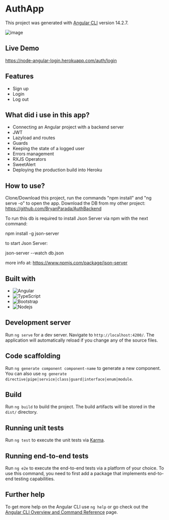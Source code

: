 # AuthApp

This project was generated with [Angular CLI](https://github.com/angular/angular-cli) version 14.2.7.

![image](https://user-images.githubusercontent.com/51382458/200377969-61c242f1-bd3a-455b-8ba6-aefc94e452c9.png)

## Live Demo

https://node-angular-login.herokuapp.com/auth/login

## Features

* Sign up
* Login
* Log out

## What did i use in this app?

* Connecting an Angular project with a backend server
* JWT
* Lazyload and routes
* Guards
* Keeping the state of a logged user
* Errors management
* RXJS Operators
* SweetAlert
* Deploying the production build into Heroku

## How to use?

Clone/Download this project, run the commands "npm install" and "ng serve -o" to open the app.
Download the DB from my other project: https://github.com/BryanParada/AuthBackend

To run this db is required to install Json Server via npm with the next command:

npm install -g json-server

to start Json Server:

json-server --watch db.json

more info at: 
https://www.npmjs.com/package/json-server

## Built with

* ![Angular][Angular.io]
* ![TypeScript][TypeScript.io]
* ![Bootstrap][Bootstrap.io] 
* ![Nodejs][nodejs.io]  


## Development server

Run `ng serve` for a dev server. Navigate to `http://localhost:4200/`. The application will automatically reload if you change any of the source files.

## Code scaffolding

Run `ng generate component component-name` to generate a new component. You can also use `ng generate directive|pipe|service|class|guard|interface|enum|module`.

## Build

Run `ng build` to build the project. The build artifacts will be stored in the `dist/` directory.

## Running unit tests

Run `ng test` to execute the unit tests via [Karma](https://karma-runner.github.io).

## Running end-to-end tests

Run `ng e2e` to execute the end-to-end tests via a platform of your choice. To use this command, you need to first add a package that implements end-to-end testing capabilities.

## Further help

To get more help on the Angular CLI use `ng help` or go check out the [Angular CLI Overview and Command Reference](https://angular.io/cli) page.

[Angular.io]: https://img.shields.io/badge/-Angular-red
[TypeScript.io]: https://img.shields.io/badge/-TypeScript-blue
[Bootstrap.io]: https://img.shields.io/badge/-Bootstrap%205-blueviolet 
[nodejs.io]: https://img.shields.io/badge/-Node.js-brightgreen
